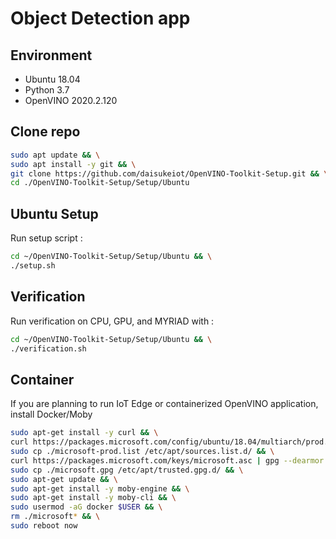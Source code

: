 # Object Detection app

## Environment

- Ubuntu 18.04
- Python 3.7
- OpenVINO 2020.2.120

## Clone repo

```bash
sudo apt update && \
sudo apt install -y git && \
git clone https://github.com/daisukeiot/OpenVINO-Toolkit-Setup.git && \
cd ./OpenVINO-Toolkit-Setup/Setup/Ubuntu
```

## Ubuntu Setup

Run setup script :

```bash
cd ~/OpenVINO-Toolkit-Setup/Setup/Ubuntu && \
./setup.sh
```

## Verification

Run verification on CPU, GPU, and MYRIAD with :

```bash
cd ~/OpenVINO-Toolkit-Setup/Setup/Ubuntu && \
./verification.sh
```

## Container

If you are planning to run IoT Edge or containerized OpenVINO application, install Docker/Moby

```bash
sudo apt-get install -y curl && \
curl https://packages.microsoft.com/config/ubuntu/18.04/multiarch/prod.list > ./microsoft-prod.list && \
sudo cp ./microsoft-prod.list /etc/apt/sources.list.d/ && \
curl https://packages.microsoft.com/keys/microsoft.asc | gpg --dearmor > microsoft.gpg && \
sudo cp ./microsoft.gpg /etc/apt/trusted.gpg.d/ && \
sudo apt-get update && \
sudo apt-get install -y moby-engine && \
sudo apt-get install -y moby-cli && \
sudo usermod -aG docker $USER && \
rm ./microsoft* && \
sudo reboot now
```
